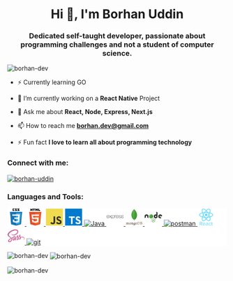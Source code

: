 <h1 align="center">Hi 👋, I'm Borhan Uddin</h1>
<h3 align="center">Dedicated self-taught developer, passionate about programming challenges and not a student of computer science.</h3>

<p align="left"> <img src="https://komarev.com/ghpvc/?username=codernex&label=Profile%20views&color=0e75b6&style=flat" alt="borhan-dev" /> </p>

-  ⚡ Currently learning GO 
- 🌱 I’m currently working on a **React Native** Project

- 💬 Ask me about **React, Node, Express, Next.js**

- 📫 How to reach me **borhan.dev@gmail.com**

- ⚡ Fun fact **I love to learn all about programming technology**

<h3 align="left">Connect with me:</h3>
<p align="left">
<a href="https://linkedin.com/in/codernex" target="blank"><img align="center" src="https://raw.githubusercontent.com/rahuldkjain/github-profile-readme-generator/master/src/images/icons/Social/linked-in-alt.svg" alt="borhan-uddin" height="30" width="40" /></a>
<h3 align="left">Languages and Tools:</h3>
<p align="left" style="background-color:white;"> 
<a href="https://www.w3schools.com/css/" target="_blank" rel="noreferrer"> 
<img src="https://raw.githubusercontent.com/devicons/devicon/master/icons/css3/css3-original-wordmark.svg" alt="css3" width="40" height="40"/> 
</a>


<a href="https://www.w3.org/html/" target="_blank" rel="noreferrer"> 
<img src="https://raw.githubusercontent.com/devicons/devicon/master/icons/html5/html5-original-wordmark.svg" alt="html5" width="40" height="40"/> 
</a> 
<a href="https://developer.mozilla.org/en-US/docs/Web/JavaScript" target="_blank" rel="noreferrer"> 
<img src="https://raw.githubusercontent.com/devicons/devicon/master/icons/javascript/javascript-original.svg" alt="javascript" width="40" height="40"/> 
</a>
<a href="https://www.typescriptlang.org/" target="_blank" rel="noreferrer"> 
<img src="https://raw.githubusercontent.com/devicons/devicon/master/icons/typescript/typescript-original.svg" alt="typescript" width="40" height="40"/> 
</a>
<a href="https://go.dev/" target="_blank" rel="noreferrer"> 
<img style="object-fit:contain" src="https://go.dev/images/go-logo-white.svg" alt="Java" width="40" height="40"/> 
</a>
<a href="https://expressjs.com" target="_blank" rel="noreferrer"> 
<img src="https://raw.githubusercontent.com/devicons/devicon/master/icons/express/express-original-wordmark.svg" alt="express" width="40" height="40"/>
 </a>  
<a href="https://www.mongodb.com/" target="_blank" rel="noreferrer">
 <img src="https://raw.githubusercontent.com/devicons/devicon/master/icons/mongodb/mongodb-original-wordmark.svg" alt="mongodb" width="40" height="40"/>
  </a> 
  <a href="https://nodejs.org" target="_blank" rel="noreferrer"> 
  <img src="https://raw.githubusercontent.com/devicons/devicon/master/icons/nodejs/nodejs-original-wordmark.svg" alt="nodejs" width="40" height="40"/> 
  </a> 

 <a href="https://postman.com" target="_blank" rel="noreferrer"> 
 <img src="https://www.vectorlogo.zone/logos/getpostman/getpostman-icon.svg" alt="postman" width="40" height="40"/>
  </a>  
<a href="https://reactjs.org/" target="_blank" rel="noreferrer"> 
<img src="https://raw.githubusercontent.com/devicons/devicon/master/icons/react/react-original-wordmark.svg" alt="react" width="40" height="40"/> 
</a> 
 <a href="https://sass-lang.com" target="_blank" rel="noreferrer">
  <img src="https://raw.githubusercontent.com/devicons/devicon/master/icons/sass/sass-original.svg" alt="sass" width="40" height="40"/> </a> 
    <a href="https://git-scm.com/" target="_blank" rel="noreferrer"> 
<img src="https://www.vectorlogo.zone/logos/git-scm/git-scm-icon.svg" alt="git" width="40" height="40"/> 
</a> 
  </p>


<p>
<img align="left" src="https://github-readme-stats.vercel.app/api/top-langs?username=codernex&show_icons=true&locale=en&layout=compact" alt="borhan-dev" />
</p>

<p>&nbsp;<img align="center" src="https://github-readme-stats.vercel.app/api?username=codernex&show_icons=true&locale=en" alt="borhan-dev" /></p>

<p><img align="center" src="https://github-readme-streak-stats.herokuapp.com/?user=codernex&" alt="borhan-dev" /></p>
